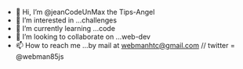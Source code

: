 - 👋 Hi, I’m @jeanCodeUnMax the Tips-Angel
- 👀 I’m interested in ...challenges
- 🌱 I’m currently learning ...code 
- 💞️ I’m looking to collaborate on ...web-dev
- 📫 How to reach me ...by mail at webmanhtc@gmail.com // twitter = @webman85js

<!---
jeanCodeUnMax/jeanCodeUnMax is a ✨ special ✨ repository because its `README.md` (this file) appears on your GitHub profile.
You can click the Preview link to take a look at your changes.
--->
